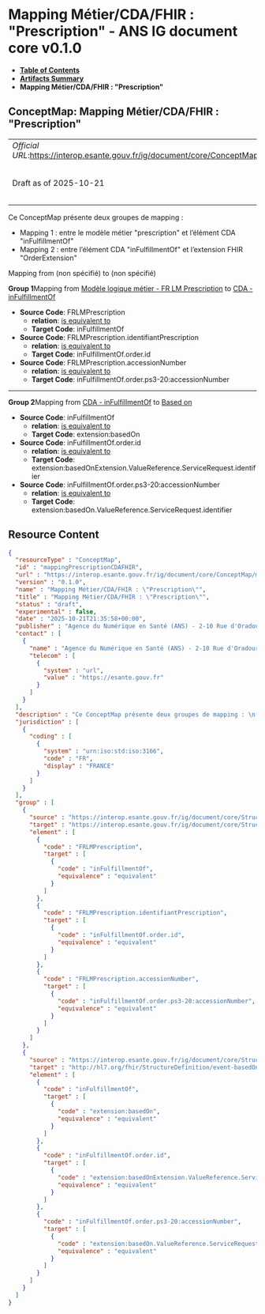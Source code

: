 # Mapping Métier/CDA/FHIR : "Prescription" - ANS IG document core v0.1.0

* [**Table of Contents**](toc.md)
* [**Artifacts Summary**](artifacts.md)
* **Mapping Métier/CDA/FHIR : "Prescription"**

## ConceptMap: Mapping Métier/CDA/FHIR : "Prescription" 

| | |
| :--- | :--- |
| *Official URL*:https://interop.esante.gouv.fr/ig/document/core/ConceptMap/mappingPrescriptionCDAFHIR | *Version*:0.1.0 |
| Draft as of 2025-10-21 | *Computable Name*:Mapping Métier/CDA/FHIR : "Prescription" |

 
Ce ConceptMap présente deux groupes de mapping : 
* Mapping 1 : entre le modèle métier "prescription" et l’élément CDA "inFulfillmentOf"
* Mapping 2 : entre l’élément CDA "inFulfillmentOf" et l’extension FHIR "OrderExtension"
 

Mapping from (non spécifié) to (non spécifié)

**Group 1**Mapping from [Modèle logique métier - FR LM Prescription](StructureDefinition-fr-lm-prescription.md) to [CDA - inFulfillmentOf](StructureDefinition-fr-cda-inFulfillment-of.md)

* **Source Code**: FRLMPrescription
  * **relation**: [is equivalent to](http://hl7.org/fhir/R5/codesystem-concept-map-relationship.html#equivalent)
  * **Target Code**: inFulfillmentOf
* **Source Code**: FRLMPrescription.identifiantPrescription
  * **relation**: [is equivalent to](http://hl7.org/fhir/R5/codesystem-concept-map-relationship.html#equivalent)
  * **Target Code**: inFulfillmentOf.order.id
* **Source Code**: FRLMPrescription.accessionNumber
  * **relation**: [is equivalent to](http://hl7.org/fhir/R5/codesystem-concept-map-relationship.html#equivalent)
  * **Target Code**: inFulfillmentOf.order.ps3-20:accessionNumber

-------

**Group 2**Mapping from [CDA - inFulfillmentOf](StructureDefinition-fr-cda-inFulfillment-of.md) to [Based on](http://hl7.org/fhir/extensions/5.2.0/StructureDefinition-event-basedOn.html)

* **Source Code**: inFulfillmentOf
  * **relation**: [is equivalent to](http://hl7.org/fhir/R5/codesystem-concept-map-relationship.html#equivalent)
  * **Target Code**: extension:basedOn
* **Source Code**: inFulfillmentOf.order.id
  * **relation**: [is equivalent to](http://hl7.org/fhir/R5/codesystem-concept-map-relationship.html#equivalent)
  * **Target Code**: extension:basedOnExtension.ValueReference.ServiceRequest.identifier
* **Source Code**: inFulfillmentOf.order.ps3-20:accessionNumber
  * **relation**: [is equivalent to](http://hl7.org/fhir/R5/codesystem-concept-map-relationship.html#equivalent)
  * **Target Code**: extension:basedOn.ValueReference.ServiceRequest.identifier



## Resource Content

```json
{
  "resourceType" : "ConceptMap",
  "id" : "mappingPrescriptionCDAFHIR",
  "url" : "https://interop.esante.gouv.fr/ig/document/core/ConceptMap/mappingPrescriptionCDAFHIR",
  "version" : "0.1.0",
  "name" : "Mapping Métier/CDA/FHIR : \"Prescription\"",
  "title" : "Mapping Métier/CDA/FHIR : \"Prescription\"",
  "status" : "draft",
  "experimental" : false,
  "date" : "2025-10-21T21:35:58+00:00",
  "publisher" : "Agence du Numérique en Santé (ANS) - 2-10 Rue d'Oradour-sur-Glane, 75015 Paris",
  "contact" : [
    {
      "name" : "Agence du Numérique en Santé (ANS) - 2-10 Rue d'Oradour-sur-Glane, 75015 Paris",
      "telecom" : [
        {
          "system" : "url",
          "value" : "https://esante.gouv.fr"
        }
      ]
    }
  ],
  "description" : "Ce ConceptMap présente deux groupes de mapping : \n - Mapping 1 : entre le modèle métier \\\"prescription\\\" et l'élément CDA \\\"inFulfillmentOf\\\"\n - Mapping 2 : entre l'élément CDA \\\"inFulfillmentOf\\\" et l'extension FHIR \\\"OrderExtension\\\" ",
  "jurisdiction" : [
    {
      "coding" : [
        {
          "system" : "urn:iso:std:iso:3166",
          "code" : "FR",
          "display" : "FRANCE"
        }
      ]
    }
  ],
  "group" : [
    {
      "source" : "https://interop.esante.gouv.fr/ig/document/core/StructureDefinition/fr-lm-prescription",
      "target" : "https://interop.esante.gouv.fr/ig/document/core/StructureDefinition/fr-cda-inFulfillment-of",
      "element" : [
        {
          "code" : "FRLMPrescription",
          "target" : [
            {
              "code" : "inFulfillmentOf",
              "equivalence" : "equivalent"
            }
          ]
        },
        {
          "code" : "FRLMPrescription.identifiantPrescription",
          "target" : [
            {
              "code" : "inFulfillmentOf.order.id",
              "equivalence" : "equivalent"
            }
          ]
        },
        {
          "code" : "FRLMPrescription.accessionNumber",
          "target" : [
            {
              "code" : "inFulfillmentOf.order.ps3-20:accessionNumber",
              "equivalence" : "equivalent"
            }
          ]
        }
      ]
    },
    {
      "source" : "https://interop.esante.gouv.fr/ig/document/core/StructureDefinition/fr-cda-inFulfillment-of",
      "target" : "http://hl7.org/fhir/StructureDefinition/event-basedOn",
      "element" : [
        {
          "code" : "inFulfillmentOf",
          "target" : [
            {
              "code" : "extension:basedOn",
              "equivalence" : "equivalent"
            }
          ]
        },
        {
          "code" : "inFulfillmentOf.order.id",
          "target" : [
            {
              "code" : "extension:basedOnExtension.ValueReference.ServiceRequest.identifier",
              "equivalence" : "equivalent"
            }
          ]
        },
        {
          "code" : "inFulfillmentOf.order.ps3-20:accessionNumber",
          "target" : [
            {
              "code" : "extension:basedOn.ValueReference.ServiceRequest.identifier",
              "equivalence" : "equivalent"
            }
          ]
        }
      ]
    }
  ]
}

```
